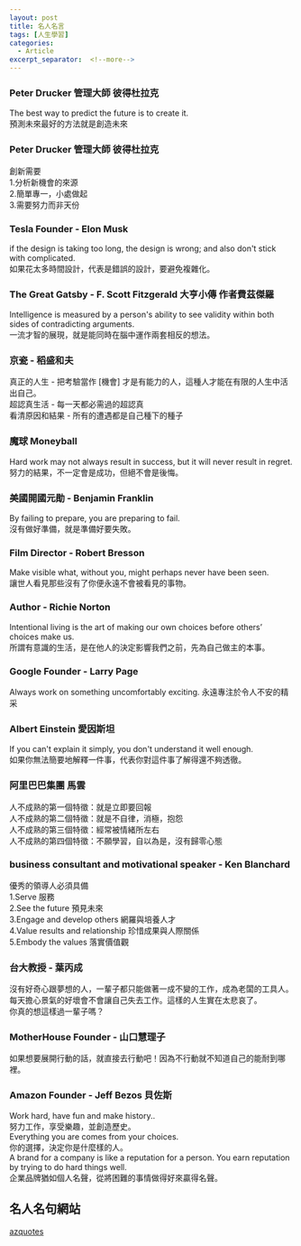 ```yaml
---
layout: post
title: 名人名言
tags: [人生學習]
categories:
  - Article
excerpt_separator:  <!--more-->
---
```


### Peter Drucker 管理大師 彼得杜拉克 
The best way to predict the future is to create it.<br>
預測未來最好的方法就是創造未來<br>

### Peter Drucker 管理大師 彼得杜拉克 
創新需要<br>
1.分析新機會的來源<br>
2.簡單專一，小處做起<br>
3.需要努力而非天份<br>

### Tesla Founder - Elon Musk
if the design is taking too long, the design is wrong; and also don't stick with complicated.<br>
如果花太多時間設計，代表是錯誤的設計，要避免複雜化。

### The Great Gatsby - F. Scott Fitzgerald 大亨小傳 作者費茲傑羅
Intelligence is measured by a person's ability to see validity within both sides of contradicting arguments.<br>
一流才智的展現，就是能同時在腦中運作兩套相反的想法。 
 
### 京瓷 - 稻盛和夫
真正的人生 - 把考驗當作 [機會] 才是有能力的人，這種人才能在有限的人生中活出自己。<br>
超認真生活 - 每一天都必需過的超認真<br>
看清原因和結果 - 所有的遭遇都是自己種下的種子<br>
 
### 魔球 Moneyball
Hard work may not always result in success, but it will never result in regret.<br>
努力的結果，不一定會是成功，但絕不會是後悔。<br>
 
### 美國開國元勛 - Benjamin Franklin
By failing to prepare, you are preparing to fail.<br>
沒有做好準備，就是準備好要失敗。 
 

### Film Director - Robert Bresson
Make visible what, without you, might perhaps never have been seen.<br>
讓世人看見那些沒有了你便永遠不會被看見的事物。

### Author - Richie Norton
Intentional living is the art of making our own choices before others’ choices make us. <br>
所謂有意識的生活，是在他人的決定影響我們之前，先為自己做主的本事。

### Google Founder - Larry Page
Always work on something uncomfortably exciting.
永遠專注於令人不安的精采
 
### Albert Einstein 愛因斯坦
If you can't explain it simply, you don't understand it well enough.<br>
如果你無法簡要地解釋一件事，代表你對這件事了解得還不夠透徹。
 
### 阿里巴巴集團 馬雲
人不成熟的第一個特徵：就是立即要回報<br>
人不成熟的第二個特徵：就是不自律，消極，抱怨<br>
人不成熟的第三個特徵：經常被情緒所左右<br>
人不成熟的第四個特徵：不願學習，自以為是，沒有歸零心態<br>
 
### business consultant and motivational speaker - Ken Blanchard
優秀的領導人必須具備<br>
1.Serve 服務<br>
2.See the future 預見未來<br>
3.Engage and develop others  網羅與培養人才<br>
4.Value results and relationship 珍惜成果與人際關係<br>
5.Embody the values 落實價值觀<br>
 
### 台大教授 - 葉丙成
沒有好奇心跟夢想的人，一輩子都只能做著一成不變的工作，成為老闆的工具人。<br>
每天擔心景氣的好壞會不會讓自己失去工作。這樣的人生實在太悲哀了。<br>
你真的想這樣過一輩子嗎？<br>
 
### MotherHouse Founder - 山口慧理子
如果想要展開行動的話，就直接去行動吧！因為不行動就不知道自己的能耐到哪裡。
  
### Amazon Founder - Jeff Bezos 貝佐斯
Work hard, have fun and make history..<br>
努力工作，享受樂趣，並創造歷史。<br>
Everything you are comes from your choices.<br>
你的選擇，決定你是什麼樣的人。<br>
A brand for a company is like a reputation for a person. You earn reputation by trying to do hard things well.<br>
企業品牌猶如個人名聲，從將困難的事情做得好來贏得名聲。
  

## 名人名句網站
[azquotes](https://www.azquotes.com/)




